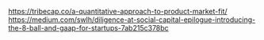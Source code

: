 


https://tribecap.co/a-quantitative-approach-to-product-market-fit/
https://medium.com/swlh/diligence-at-social-capital-epilogue-introducing-the-8-ball-and-gaap-for-startups-7ab215c378bc
<!--stackedit_data:
eyJoaXN0b3J5IjpbLTEwMTUxMTMxMjddfQ==
-->